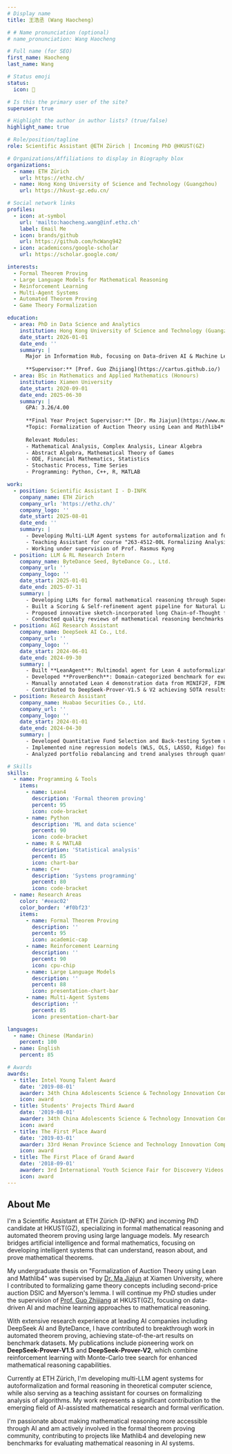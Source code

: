 ```yaml
---
# Display name
title: 王浩丞 (Wang Haocheng)

# # Name pronunciation (optional)
# name_pronunciation: Wang Haocheng

# Full name (for SEO)
first_name: Haocheng
last_name: Wang

# Status emoji
status:
  icon: 🧠

# Is this the primary user of the site?
superuser: true

# Highlight the author in author lists? (true/false)
highlight_name: true

# Role/position/tagline
role: Scientific Assistant @ETH Zürich | Incoming PhD @HKUST(GZ)

# Organizations/Affiliations to display in Biography blox
organizations:
  - name: ETH Zürich
    url: https://ethz.ch/
  - name: Hong Kong University of Science and Technology (Guangzhou)
    url: https://hkust-gz.edu.cn/

# Social network links
profiles:
  - icon: at-symbol
    url: 'mailto:haocheng.wang@inf.ethz.ch'
    label: Email Me
  - icon: brands/github
    url: https://github.com/hcWang942
  - icon: academicons/google-scholar
    url: https://scholar.google.com/

interests:
  - Formal Theorem Proving
  - Large Language Models for Mathematical Reasoning
  - Reinforcement Learning
  - Multi-Agent Systems
  - Automated Theorem Proving
  - Game Theory Formalization

education:
  - area: PhD in Data Science and Analytics
    institution: Hong Kong University of Science and Technology (Guangzhou)
    date_start: 2026-01-01
    date_end: ''
    summary: |
      Major in Information Hub, focusing on Data-driven AI & Machine Learning
      
      **Supervisor:** [Prof. Guo Zhijiang](https://cartus.github.io/)
  - area: BSc in Mathematics and Applied Mathematics (Honours)
    institution: Xiamen University
    date_start: 2020-09-01
    date_end: 2025-06-30
    summary: |
      GPA: 3.26/4.00
      
      **Final Year Project Supervisor:** [Dr. Ma Jiajun](https://www.majiajun.org/)  
      *Topic: Formalization of Auction Theory using Lean and Mathlib4*
      
      Relevant Modules:
      - Mathematical Analysis, Complex Analysis, Linear Algebra
      - Abstract Algebra, Mathematical Theory of Games
      - ODE, Financial Mathematics, Statistics
      - Stochastic Process, Time Series
      - Programming: Python, C++, R, MATLAB

work:
  - position: Scientific Assistant I - D-INFK
    company_name: ETH Zürich
    company_url: 'https://ethz.ch/'
    company_logo: ''
    date_start: 2025-08-01
    date_end: ''
    summary: |
      - Developing Multi-LLM Agent systems for autoformalization and formal reasoning in Theoretical Computer Science
      - Teaching Assistant for course "263-4512-00L Formalizing Analysis of Algorithms"
      - Working under supervision of Prof. Rasmus Kyng
  - position: LLM & RL Research Intern
    company_name: ByteDance Seed, ByteDance Co., Ltd.
    company_url: ''
    company_logo: ''
    date_start: 2025-01-01
    date_end: 2025-07-31
    summary: |
      - Developing LLMs for formal mathematical reasoning through Supervised Fine-Tuning approaches
      - Built a Scoring & Self-refinement agent pipeline for Natural Language Proof
      - Proposed innovative sketch-incorporated long Chain-of-Thought formal reasoning method
      - Conducted quality reviews of mathematical reasoning benchmarks (miniF2F, FIMO, Putnam)
  - position: AGI Research Assistant
    company_name: DeepSeek AI Co., Ltd.
    company_url: ''
    company_logo: ''
    date_start: 2024-06-01
    date_end: 2024-09-30
    summary: |
      - Built **LeanAgent**: Multimodal agent for Lean 4 autoformalization tasks
      - Developed **ProverBench**: Domain-categorized benchmark for evaluating LLMs (325 problems)
      - Manually annotated Lean 4 demonstration data from MINIF2F, FIMO, and IMO problems
      - Contributed to DeepSeek-Prover-V1.5 & V2 achieving SOTA results on mathematical reasoning benchmarks
  - position: Research Assistant
    company_name: Huabao Securities Co., Ltd.
    company_url: ''
    company_logo: ''
    date_start: 2024-01-01
    date_end: 2024-04-30
    summary: |
      - Developed Quantitative Fund Selection and Back-testing System using Python
      - Implemented nine regression models (WLS, OLS, LASSO, Ridge) for quantitative position estimation
      - Analyzed portfolio rebalancing and trend analyses through quantitative strategies

# Skills
skills:
  - name: Programming & Tools
    items:
      - name: Lean4
        description: 'Formal theorem proving'
        percent: 95
        icon: code-bracket
      - name: Python
        description: 'ML and data science'
        percent: 90
        icon: code-bracket
      - name: R & MATLAB
        description: 'Statistical analysis'
        percent: 85
        icon: chart-bar
      - name: C++
        description: 'Systems programming'
        percent: 80
        icon: code-bracket
  - name: Research Areas
    color: '#eeac02'
    color_border: '#f0bf23'
    items:
      - name: Formal Theorem Proving
        description: ''
        percent: 95
        icon: academic-cap
      - name: Reinforcement Learning
        description: ''
        percent: 90
        icon: cpu-chip
      - name: Large Language Models
        description: ''
        percent: 88
        icon: presentation-chart-bar
      - name: Multi-Agent Systems
        description: ''
        percent: 85
        icon: presentation-chart-bar

languages:
  - name: Chinese (Mandarin)
    percent: 100
  - name: English
    percent: 85

# Awards
awards:
  - title: Intel Young Talent Award
    date: '2019-08-01'
    awarder: 34th China Adolescents Science & Technology Innovation Contest
    icon: award
  - title: Students' Projects Third Award
    date: '2019-08-01'
    awarder: 34th China Adolescents Science & Technology Innovation Contest
    icon: award
  - title: The First Place Award
    date: '2019-03-01'
    awarder: 33rd Henan Province Science and Technology Innovation Competition
    icon: award
  - title: The First Place of Grand Award
    date: '2018-09-01'
    awarder: 3rd International Youth Science Fair for Discovery Videos
    icon: award
---
```


## About Me

I'm a Scientific Assistant at ETH Zürich (D-INFK) and incoming PhD candidate at HKUST(GZ), specializing in formal mathematical reasoning and automated theorem proving using large language models. My research bridges artificial intelligence and formal mathematics, focusing on developing intelligent systems that can understand, reason about, and prove mathematical theorems.

My undergraduate thesis on "Formalization of Auction Theory using Lean and Mathlib4" was supervised by [Dr. Ma Jiajun](https://www.majiajun.org/) at Xiamen University, where I contributed to formalizing game theory concepts including second-price auction DSIC and Myerson's lemma. I will continue my PhD studies under the supervision of [Prof. Guo Zhijiang](https://cartus.github.io/) at HKUST(GZ), focusing on data-driven AI and machine learning approaches to mathematical reasoning.

With extensive research experience at leading AI companies including DeepSeek AI and ByteDance, I have contributed to breakthrough work in automated theorem proving, achieving state-of-the-art results on benchmark datasets. My publications include pioneering work on **DeepSeek-Prover-V1.5** and **DeepSeek-Prover-V2**, which combine reinforcement learning with Monte-Carlo tree search for enhanced mathematical reasoning capabilities.

Currently at ETH Zürich, I'm developing multi-LLM agent systems for autoformalization and formal reasoning in theoretical computer science, while also serving as a teaching assistant for courses on formalizing analysis of algorithms. My work represents a significant contribution to the emerging field of AI-assisted mathematical research and formal verification.

I'm passionate about making mathematical reasoning more accessible through AI and am actively involved in the formal theorem proving community, contributing to projects like Mathlib4 and developing new benchmarks for evaluating mathematical reasoning in AI systems.


<style>
/* 强制覆盖头像样式 */
.avatar, .avatar img, 
.resume-biography-3 .avatar, 
.resume-biography-3 .avatar img,
.resume-biography-3 .avatar-container img {
  width: 200px !important;
  height: auto !important;
  max-height: 280px !important;
  border-radius: 12px !important; /* 圆角矩形而非圆形 */
  object-fit: cover !important;
  object-position: center top !important;
  min-width: unset !important;
  min-height: unset !important;
  aspect-ratio: unset !important; /* 移除强制正方形比例 */
}

/* 确保容器也不强制正方形 */
.resume-biography-3 .avatar-container {
  width: auto !important;
  height: auto !important;
}

/* 移动端适配 */
@media (max-width: 768px) {
  .avatar, .avatar img, 
  .resume-biography-3 .avatar, 
  .resume-biography-3 .avatar img,
  .resume-biography-3 .avatar-container img {
    width: 140px !important;
    max-height: 180px !important;
  }
}
</style>